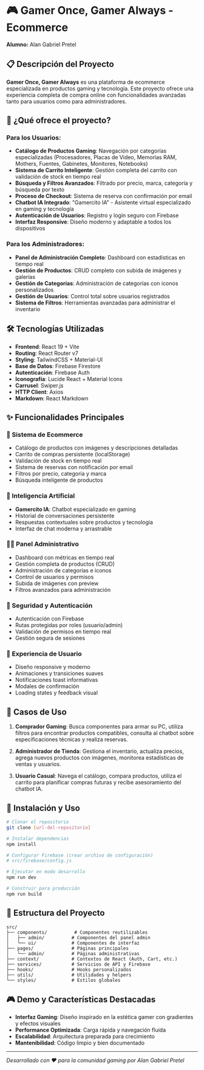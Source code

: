# 🎮 Gamer Once, Gamer Always - Ecommerce

**Alumno:** Alan Gabriel Pretel

## 📋 Descripción del Proyecto

**Gamer Once, Gamer Always** es una plataforma de ecommerce especializada en productos gaming y tecnología. Este proyecto ofrece una experiencia completa de compra online con funcionalidades avanzadas tanto para usuarios como para administradores.

## 🚀 ¿Qué ofrece el proyecto?

### Para los Usuarios:
- **Catálogo de Productos Gaming**: Navegación por categorías especializadas (Procesadores, Placas de Video, Memorias RAM, Mothers, Fuentes, Gabinetes, Monitores, Notebooks)
- **Sistema de Carrito Inteligente**: Gestión completa del carrito con validación de stock en tiempo real
- **Búsqueda y Filtros Avanzados**: Filtrado por precio, marca, categoría y búsqueda por texto
- **Proceso de Checkout**: Sistema de reserva con confirmación por email
- **Chatbot IA Integrado**: "Gamercito IA" - Asistente virtual especializado en gaming y tecnología
- **Autenticación de Usuarios**: Registro y login seguro con Firebase
- **Interfaz Responsive**: Diseño moderno y adaptable a todos los dispositivos

### Para los Administradores:
- **Panel de Administración Completo**: Dashboard con estadísticas en tiempo real
- **Gestión de Productos**: CRUD completo con subida de imágenes y galerías
- **Gestión de Categorías**: Administración de categorías con iconos personalizados
- **Gestión de Usuarios**: Control total sobre usuarios registrados
- **Sistema de Filtros**: Herramientas avanzadas para administrar el inventario

## 🛠️ Tecnologías Utilizadas

- **Frontend**: React 19 + Vite
- **Routing**: React Router v7
- **Styling**: TailwindCSS + Material-UI
- **Base de Datos**: Firebase Firestore
- **Autenticación**: Firebase Auth
- **Iconografía**: Lucide React + Material Icons
- **Carrusel**: Swiper.js
- **HTTP Client**: Axios
- **Markdown**: React Markdown

## ✨ Funcionalidades Principales

### 🛒 Sistema de Ecommerce
- Catálogo de productos con imágenes y descripciones detalladas
- Carrito de compras persistente (localStorage)
- Validación de stock en tiempo real
- Sistema de reservas con notificación por email
- Filtros por precio, categoría y marca
- Búsqueda inteligente de productos

### 🤖 Inteligencia Artificial
- **Gamercito IA**: Chatbot especializado en gaming
- Historial de conversaciones persistente
- Respuestas contextuales sobre productos y tecnología
- Interfaz de chat moderna y arrastrable

### 👨‍💼 Panel Administrativo
- Dashboard con métricas en tiempo real
- Gestión completa de productos (CRUD)
- Administración de categorías e iconos
- Control de usuarios y permisos
- Subida de imágenes con preview
- Filtros avanzados para administración

### 🔐 Seguridad y Autenticación
- Autenticación con Firebase
- Rutas protegidas por roles (usuario/admin)
- Validación de permisos en tiempo real
- Gestión segura de sesiones

### 📱 Experiencia de Usuario
- Diseño responsive y moderno
- Animaciones y transiciones suaves
- Notificaciones toast informativas
- Modales de confirmación
- Loading states y feedback visual

## 🎯 Casos de Uso

1. **Comprador Gaming**: Busca componentes para armar su PC, utiliza filtros para encontrar productos compatibles, consulta al chatbot sobre especificaciones técnicas y realiza reservas.

2. **Administrador de Tienda**: Gestiona el inventario, actualiza precios, agrega nuevos productos con imágenes, monitorea estadísticas de ventas y usuarios.

3. **Usuario Casual**: Navega el catálogo, compara productos, utiliza el carrito para planificar compras futuras y recibe asesoramiento del chatbot IA.

## 🚀 Instalación y Uso

```bash
# Clonar el repositorio
git clone [url-del-repositorio]

# Instalar dependencias
npm install

# Configurar Firebase (crear archivo de configuración)
# src/firebase/config.js

# Ejecutar en modo desarrollo
npm run dev

# Construir para producción
npm run build
```

## 📁 Estructura del Proyecto

```
src/
├── components/          # Componentes reutilizables
│   ├── admin/          # Componentes del panel admin
│   └── ui/             # Componentes de interfaz
├── pages/              # Páginas principales
│   └── admin/          # Páginas administrativas
├── context/            # Contextos de React (Auth, Cart, etc.)
├── services/           # Servicios de API y Firebase
├── hooks/              # Hooks personalizados
├── utils/              # Utilidades y helpers
└── styles/             # Estilos globales
```

## 🎮 Demo y Características Destacadas

- **Interfaz Gaming**: Diseño inspirado en la estética gamer con gradientes y efectos visuales
- **Performance Optimizada**: Carga rápida y navegación fluida
- **Escalabilidad**: Arquitectura preparada para crecimiento
- **Mantenibilidad**: Código limpio y bien documentado

---

*Desarrollado con ❤️ para la comunidad gaming por Alan Gabriel Pretel*
